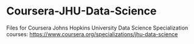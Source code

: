 # Coursera-JHU-Data-Science
Files for Coursera Johns Hopkins University Data Science Specialization courses:
https://www.coursera.org/specializations/jhu-data-science
